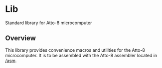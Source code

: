 # Lib

Standard library for Atto-8 microcomputer

## Overview

This library provides convenience macros and utilities for the Atto-8 microcomputer. It is to be assembled with the Atto-8 assembler located in [/asm](../asm).
